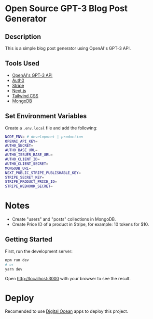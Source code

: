 # Open Source GPT-3 Blog Post Generator

## Description

This is a simple blog post generator using OpenAI's GPT-3 API.

## Tools Used

- [OpenAI's GPT-3 API](https://openai.com/)
- [Auth0](https://auth0.com/)
- [Stripe](https://stripe.com/)
- [Next.js](https://nextjs.org/)
- [Tailwind CSS](https://tailwindcss.com/)
- [MongoDB](https://www.mongodb.com/)

## Set Environment Variables

Create a `.env.local` file and add the following:

```bash
NODE_ENV= # development | production
OPENAI_API_KEY=
AUTH0_SECRET=
AUTH0_BASE_URL=
AUTH0_ISSUER_BASE_URL=
AUTH0_CLIENT_ID=
AUTH0_CLIENT_SECRET=
MONGODB_URI=
NEXT_PUBLIC_STRIPE_PUBLISHABLE_KEY=
STRIPE_SECRET_KEY=
STRIPE_PRODUCT_PRICE_ID=
STRIPE_WEBHOOK_SECRET=
```

# Notes

- Create "users" and "posts" collections in MongoDB.
- Create Price ID of a product in Stripe, for example: 10 tokens for $10.

## Getting Started

First, run the development server:

```bash
npm run dev
# or
yarn dev
```

Open [http://localhost:3000](http://localhost:3000) with your browser to see the result.

# Deploy

Recomended to use [Digital Ocean](https://www.digitalocean.com/) apps to deploy this project.
